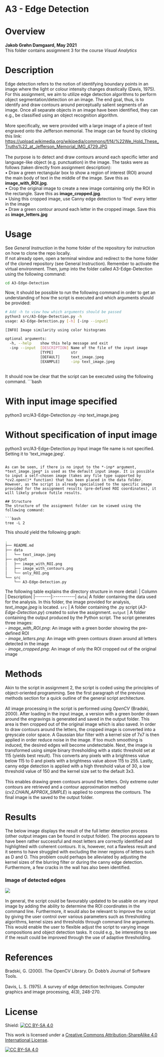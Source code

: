 # A3 - Edge Detection

# Overview 

**Jakob Grøhn Damgaard, May 2021** <br/>
This folder contains  assigmnent 3 for the course *Visual Analytics*

# Description
Edge detection refers to the notion of identifying boundary points in an image where the light or colour intensity changes drastically (Davis, 1975). For this assignment, we aim to utilize edge detection algorithms to perform object segmentation/detection on an image. The end goal, thus, is to identify and draw contours around perceptually salient segments of an image. Once all separate objects in an image have been identified, they can e.g., be classified using an object recognition algorithm. 
<br> <br>
More specifically, we were provided with a large image of a piece of text engraved onto the Jefferson memorial. The image can be found by clicking this link: <br> https://upload.wikimedia.org/wikipedia/commons/f/f4/%22We_Hold_These_Truths%22_at_Jefferson_Memorial_IMG_4729.JPG <br>
<br>
 The purpose is to detect and draw contours around each specific letter and language-like object (e.g. punctuation) in the image. The tasks were as follows (taken directly from assignment description): <br>
•	Draw a green rectangular box to show a region of interest (ROI) around the main body of text in the middle of the image. Save this as **image_with_ROI.jpg**. <br>
•	Crop the original image to create a new image containing only the ROI in the rectangle. Save this as **image_cropped.jpg**. <br>
•	Using this cropped image, use Canny edge detection to 'find' every letter in the image <br>
•	Draw a green contour around each letter in the cropped image. Save this as **image_letters.jpg** <br>

# Usage
See *General Instruction* in the home folder of the repository for instruction on how to clone the repo locally.
<br>
If not already open, open a terminal window and redirect to the home folder of the cloned repository (see General Instruction). Remember to activate the virtual environment. Then, jump into the folder called A3-Edge-Detection using the following command:
```bash
cd A3-Edge-Detection
```

Now, it should be possible to run the following command in order to get an understanding of how the script is executed and which arguments should be provided:
```bash
# Add -h to view how which arguments should be passed  
python3 src/A3-Edge-Detection.py -h                  
usage: A3-Edge-Detection.py [-h] [-inp --input]

[INFO] Image similarity using color histograms

optional arguments:
  -h, --help    show this help message and exit
  -inp --input  [DESCRIPTION] Name of the file of the input image 
                [TYPE]        str 
                [DEFAULT]     text_image.jpeg 
                [EXAMPLE]     -inp text_image.jpeg
```
<br>
It should now be clear that the script can be executed using the following command. 
```bash

# With input image specified 
python3 src/A3-Edge-Detection.py -inp text_image.jpeg

# Without specification of input image
python3 src/A3-Edge-Detection.py
Input image file name is not specified.
Setting it to 'text_image.jpeg'.

```

As can be seen, if there is no input to the *-inp* argument, *text_image.jpeg* is used as the default input image. It is possible to input a self-chosen image (takes any file type supported by *cv2.open()* function) that has been placed in the data folder. However, as the script is already specialised to the specific image provided for the assignment results (pre-defined ROI coordinates), it will likely produce futile results.

## Structure
The structure of the assignment folder can be viewed using the following command:

```bash
tree -L 2
```

This should yield the following graph:

```bash
.
├── README.md
├── data
│   └── text_image.jpeg
├── output
│   ├── image_with_ROI.png
│   ├── image_with_contours.png
│   └── only_ROI.png
└── src
    └── A3-Edge-Detection.py
```

The following table explains the directory structure in more detail:
| Column | Description|
|--------|:-----------|
```data```| A folder containing the data used for the analysis. In this folder, the image provided for analysis, *text_image.jpeg* is located.
```src``` | A folder containing the .py script (*A3-Edge-Detection.py*) created to solve the assignment.
```output``` | A folder containing the output produced by the Python script. The script generates three images: <br> -	*image_with_ROI.png*: An image with a green border showing the pre-defined ROI <br> -	*image_letters.png*: An image with green contours drawn around all letters detected in the image <br> -	*image_cropped.png*: An image of only the ROI cropped out of the original image


# Methods
Akin to the script in assignment 2, the script is coded using the principles of object-oriented programming. See the first paragraph of the previous methods section for a quick outline of the general script architecture.<br>
<br>
All image processing in the script is performed using *OpenCV* (Bradski, 2000). After loading in the input image, a version with a green border drawn around the engravings is generated and saved in the output folder. This area is then cropped out of the original image which is also saved. In order to draw contours around the letters, the cropped image is converted into a greyscale color space. A Gaussian blur filter with a kernel size of 7x7 is then applied in order reduce noise in the image. If too much smoothing is induced, the desired edges will become undetectable. Next, the image is transformed using simple binary thresholding with a static threshold set at 115 (yields best result). This converts any pixels with a brightness value below 115 to 0 and pixels with a brightness value above 115 to 255. Lastly, canny edge detection is applied with a high threshold value of 30, a low threshold value of 150 and the kernel size set to the default 3x3. <br>
<br>
This enables drawing green contours around the letters. Only extreme outer contours are retrieved and a contour approximation method (*cv2.CHAIN_APPROX_SIMPLE*) is applied to compress the contours. The final image is the saved to the output folder.


# Results
The below image displays the result of the full letter detection process (other output images can be found in output folder). The process appears to have been rather successful and most letters are correctly identified and highlighted with coherent contours. It is, however, not a flawless result and it seems to have struggled with excluding the inner regions of letters such as D and O. This problem could perhaps be alleviated by adjusting the kernel sizes of the blurring filter or during the canny edge detection. Furthermore, a few cracks in the wall has also been identified.  <br>
### Image of detected edges
![](output/image_letters.png)
<br>
<br>
In general, the script could be favourably updated to be usable on any input image by adding the ability to determine the ROI coordinates in the command line. Furthermore, it would also be relevant to improve the script by giving the user control over various parameters such as thresholding algorithms, kernel sizes and thresholds through command line arguments. This would enable the user to flexible adjust the script to varying image compositions and object detection tasks. It could e.g., be interesting to see if the result could be improved through the use of adaptive thresholding.

# References
Bradski, G. (2000). The OpenCV Library. Dr. Dobb’s Journal of Software Tools.
<br>
<br>
Davis, L. S. (1975). A survey of edge detection techniques. Computer graphics and image processing, 4(3), 248-270.

# License
Shield: [![CC BY-SA 4.0][cc-by-sa-shield]][cc-by-sa]

This work is licensed under a
[Creative Commons Attribution-ShareAlike 4.0 International License][cc-by-sa].

[![CC BY-SA 4.0][cc-by-sa-image]][cc-by-sa]

[cc-by-sa]: http://creativecommons.org/licenses/by-sa/4.0/
[cc-by-sa-image]: https://licensebuttons.net/l/by-sa/4.0/88x31.png
[cc-by-sa-shield]: https://img.shields.io/badge/License-CC%20BY--SA%204.0-lightgrey.svg



